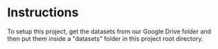 # Instructions

To setup this project, get the datasets from our Google Drive folder and then put them inside a "datasets" folder in this project root directory.
